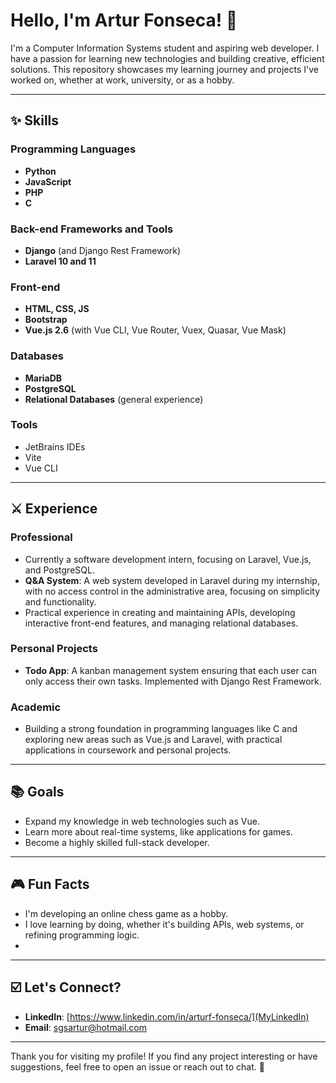 # Hello, I'm Artur Fonseca! 👋

I'm a Computer Information Systems student and aspiring web developer. I have a passion for learning new technologies and building creative, efficient solutions. This repository showcases my learning journey and projects I've worked on, whether at work, university, or as a hobby.

---

## ✨ Skills

### Programming Languages
- **Python**
- **JavaScript**
- **PHP**
- **C**

### Back-end Frameworks and Tools
- **Django** (and Django Rest Framework)
- **Laravel 10 and 11**

### Front-end
- **HTML, CSS, JS**
- **Bootstrap**
- **Vue.js 2.6** (with Vue CLI, Vue Router, Vuex, Quasar, Vue Mask)

### Databases
- **MariaDB**
- **PostgreSQL**
- **Relational Databases** (general experience)

### Tools
- JetBrains IDEs
- Vite
- Vue CLI

---

## ⚔️ Experience

### Professional
- Currently a software development intern, focusing on Laravel, Vue.js, and PostgreSQL.
- **Q&A System**: A web system developed in Laravel during my internship, with no access control in the administrative area, focusing on simplicity and functionality.
- Practical experience in creating and maintaining APIs, developing interactive front-end features, and managing relational databases.

### Personal Projects
- **Todo App**: A kanban management system ensuring that each user can only access their own tasks. Implemented with Django Rest Framework.

### Academic
- Building a strong foundation in programming languages like C and exploring new areas such as Vue.js and Laravel, with practical applications in coursework and personal projects.

---

## 📚 Goals
- Expand my knowledge in web technologies such as Vue.
- Learn more about real-time systems, like applications for games.
- Become a highly skilled full-stack developer.

---

## 🎮 Fun Facts
- I'm developing an online chess game as a hobby.
- I love learning by doing, whether it's building APIs, web systems, or refining programming logic.
- 
---

## ☑️ Let's Connect?
- **LinkedIn**: [https://www.linkedin.com/in/arturf-fonseca/](MyLinkedIn)
- **Email**: [sgsartur@hotmail.com](sgsartur@hotmail.com)

---

Thank you for visiting my profile! If you find any project interesting or have suggestions, feel free to open an issue or reach out to chat. 🚀
